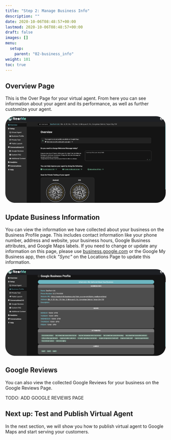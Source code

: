 ```yaml
---
title: "Step 2: Manage Business Info"
description: ""
date: 2020-10-06T08:48:57+00:00
lastmod: 2020-10-06T08:48:57+00:00
draft: false
images: []
menu:
  setup:
    parent: "02-business_info"
weight: 101
toc: true
---
```


Overview Page
-------------

This is the Over Page for your virtual agent. From here you can see information about your agent and its performance, as well as further customize your agent.

<a href="images/overview.png"><img src="images/overview.png" alt="Overview" style="max-width:100%; border-radius: 30px;"></a>


Update Business Information
---------------------------

You can view the information we have collected about your business on the Business Profile page. This includes contact information like your phone number, address and website, your business hours, Google Business attributes, and Google Maps labels. If you need to change or update any information on this page, please use [business.google.com](https://business.google.com) or the Google My Business app, then click *"Sync"* on the Locations Page to update this information.


<a href="images/profile.png"><img src="images/profile.png" alt="Profile" style="max-width:100%; border-radius: 30px;"></a>


Google Reviews
---------------
You can also view the collected Google Reviews for your business on the Google Reviews Page.

TODO: ADD GOOGLE REVIEWS PAGE


Next up: Test and Publish Virtual Agent
------------------------------
In the next section, we will show you how to publish virtual agent to Google Maps and start serving your customers.
